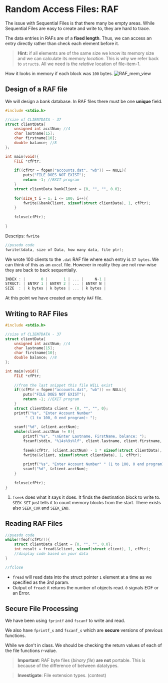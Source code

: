 # Random Access Files: RAF
The issue with Sequential Files is that there many be empty areas. While Sequential Files are easy to create and write to, they are hard to trace. 

The data entries in RAFs are of a **fixed length**. Thus, we can access an entry directly rather than check each element before it.
> **Hint:** if all elements are of the same size we know its memory size and we can calculate its memory *location*. This is why we refer back to `struct`s. All we need is the *relative* location of file-item-1. 

How it looks in memory if each block was `100` bytes. 
![RAF_mem_view](../img/RAF_mem_view.png)

## Design of a RAF file
We will design a bank database.
In RAF files there must be one **unique** field.

```c
#include <stdio.h>

//size of CLIENTDATA - 37 
struct clientData{
	unsigned int acctNum; //4
	char lastname[15];
	char firstname[10];
	double balance; //8
};

int main(void){
	FILE *cfPtr;
	
	if((cfPtr = fopen("accounts.dat", "wb")) == NULL){
		puts("FILE DOES NOT EXIST");
		return -1; //EXIT program
	}
	struct clientData bankClient = {0, "", "", 0.0};
	
	for(size_t i = 1; i <= 100; i++){
		fwrite(&bankClient, sizeof(struct clientData), 1, cfPtr);
	}
	  
	fclose(cfPtr);   
	
}
```

Descrips: `fwrite` 
```c
//pusedo code
fwrite(&data, size of Data, how many data, file ptr);
```
We wrote 100 clients to the `.dat` RAF file where each entry is `37 bytes`. We can think of this as an `excel` file. However in reality they are not row-wise they are back to back sequentially. 

```c
INDEX : |       0 |       1 | ... |     N-1 |
STRUCT: | ENTRY 1 | ENTRY 2 | ... | ENTRY N |
SIZE  : | k bytes | k bytes | ... | k bytes |
```
At this point we have created an empty `RAF` file.
## Writing to RAF Files
```c
#include <stdio.h>

//size of CLIENTDATA - 37 
struct clientData{
	unsigned int acctNum; //4
	char lastname[15];
	char firstname[10];
	double balance; //8
};

int main(void){
	FILE *cfPtr;
	
	//from the last snippet this file WILL exist
	if((cfPtr = fopen("accounts.dat", "wb")) == NULL){
		puts("FILE DOES NOT EXIST");
		return -1; //EXIT program
	}
	struct clientData client = {0, "", "", 0};
	printf("%s", "Enter Account Number"
		 " (1 to 100, 0 end program): ");
	
	scanf("%d", &client.acctNum);
	while(client.acctNum != 0){
		printf("%s", "\nEnter Lastname, FirstName, balance: ");
		fscanf(stdin, "%14s%9s%lf", client.lastname, client.firstname, &client.balance);
		
		fseek(cfPtr, (client.acctNum) - 1 * sizeof(struct clientData), SEEK_SET);
		fwrite(&client, sizeof(struct clientData), 1, cfPtr);
		
		printf("%s", "Enter Account Number" " (1 to 100, 0 end program): ");
        scanf("%d", &client.acctNum);
	}
	
	fclose(cfPtr);
}
```

1. `fseek` does what it says it does. It finds the destination block to write to. `SEEK_SET` just tells it to count memory blocks from the start. There exists also `SEEK_CUR` and `SEEK_END`.


## Reading RAF Files
```c
//puesdo code
while(!feof(cfPtr)){
	struct clientData client = {0, "", "", 0.0};
	int result = fread(&client, sizeof(struct client), 1, cfPtr);
	//display code based on your data
}

//fclose
```

+ `fread` will read data into the struct pointer `1` element at a time as we specified as the *3rd* param. 
+ Output of `fread`: it returns the number of objects read. `0` signals EOF or an Error. 


<!-- Optional Material -->
## Secure File Processing
We have been using `fprintf` and `fscanf` to write and read. 

We also have `fprintf_s` and `fscanf_s` which are **secure** versions of previous functions. 

While we don't in class. We should be checking the return values of each of the file functions r-value. 
 
> **Important**: RAF byte files (*binary file*) **are not** portable. This is because of the difference of between datatypes. 

> **Investigate**: File extension types. (context)